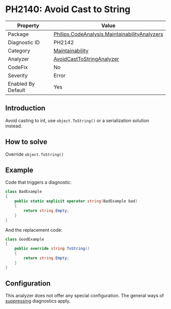# PH2140: Avoid Cast to String

| Property | Value  |
|--|--|
| Package | [Philips.CodeAnalysis.MaintainabilityAnalyzers](https://www.nuget.org/packages/Philips.CodeAnalysis.MaintainabilityAnalyzers) |
| Diagnostic ID | PH2142 |
| Category  | [Maintainability](../Maintainability.md) |
| Analyzer | [AvoidCastToStringAnalyzer](https://github.com/philips-software/roslyn-analyzers/blob/main/Philips.CodeAnalysis.MaintainabilityAnalyzers/Maintainability/AvoidCastToStringAnalyzer.cs)
| CodeFix  | No |
| Severity | Error |
| Enabled By Default | Yes |

## Introduction

Avoid casting to int, use `object.ToString()` or a serialization solution instead.

## How to solve

Override `object.ToString()`

## Example

Code that triggers a diagnostic:
``` cs
class BadExample
{
    public static explicit operator string(BadExample bad)
    {
        return string.Empty;
    }
}

```

And the replacement code:
``` cs
class GoodExample
{
    public override string ToString()
    {
        return string.Empty;
    }
}

```

## Configuration

This analyzer does not offer any special configuration. The general ways of [suppressing](https://learn.microsoft.com/en-us/dotnet/fundamentals/code-analysis/suppress-warnings) diagnostics apply.
